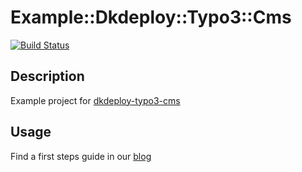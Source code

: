 # Example::Dkdeploy::Typo3::Cms

[![Build Status](https://api.travis-ci.org/dkdeploy/example-dkdeploy-typo3-cms.svg?branch=master)](https://travis-ci.org/repositories/dkdeploy/dkdeploy-typo3-cms)

## Description

Example project for [dkdeploy-typo3-cms](https://github.com/dkdeploy/dkdeploy-typo3-cms)

## Usage

Find a first steps guide in our [blog](blog.dkd.de/first-steps-with-dkdeploy-typo3-cms/)